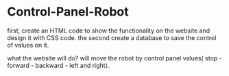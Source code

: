 # Control-Panel-Robot

first, create an HTML code to show the functionality on the website and design it with CSS code.
the second create a database to save the control of values on it.

what the website will do?
will move the robot by control panel values( stop - forward - backward - left and right).
